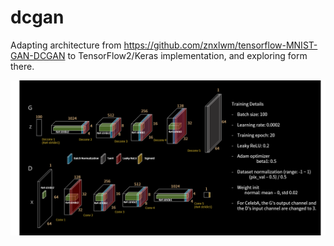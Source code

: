 # dcgan

Adapting architecture from https://github.com/znxlwm/tensorflow-MNIST-GAN-DCGAN to
TensorFlow2/Keras implementation, and exploring form there.

![architecture](tensorflow_DCGAN.png)
